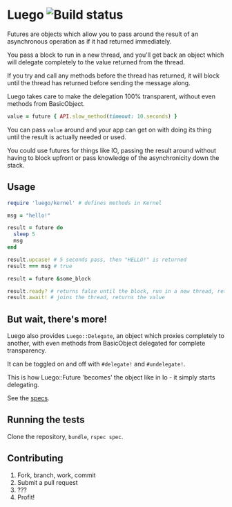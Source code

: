 Luego ![Build status](https://secure.travis-ci.org/brianewing/luego.png?branch=master)
=====

Futures are objects which allow you to pass around the result of an asynchronous operation as if it had returned immediately.

You pass a block to run in a new thread, and you'll get back an object which will delegate completely to the value returned from the thread.

If you try and call any methods before the thread has returned, it will block until the thread has returned before sending the message along.

Luego takes care to make the delegation 100% transparent, without even methods from BasicObject.

```ruby
value = future { API.slow_method(timeout: 10.seconds) }
```

You can pass `value` around and your app can get on with doing its thing until the result is actually needed or used.

You could use futures for things like IO, passing the result around without having to block upfront or pass knowledge of the asynchronicity down the stack.

Usage
-----

```ruby
require 'luego/kernel' # defines methods in Kernel

msg = "hello!"

result = future do
  sleep 5
  msg
end

result.upcase! # 5 seconds pass, then "HELLO!" is returned
result === msg # true

result = future &some_block

result.ready? # returns false until the block, run in a new thread, returns
result.await! # joins the thread, returns the value
```

But wait, there's more!
--

Luego also provides `Luego::Delegate`, an object which proxies completely to another, with even methods from BasicObject delegated for complete transparency.

It can be toggled on and off with `#delegate!` and `#undelegate!`.

This is how Luego::Future 'becomes' the object like in Io - it simply starts delegating.

See the [specs](http://github.com/brianewing/luego/tree/master/spec/delegate_spec.rb).

Running the tests
-----------------

Clone the repository, `bundle`, `rspec spec`.

Contributing
------------

1. Fork, branch, work, commit
2. Submit a pull request
3. ???
4. Profit!
